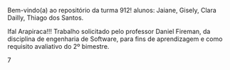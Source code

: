 Bem-vindo(a) ao repositório da turma 912!
 alunos:
 Jaiane, 
 Gisely, 
 Clara Dailly,
 Thiago dos Santos.

Ifal Arapiraca!!!
Trabalho solicitado pelo professor Daniel 
Fireman, da disciplina de engenharia de Software,
para fins de aprendizagem e como requisito
avaliativo do 2º bimestre.

7